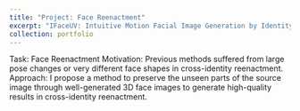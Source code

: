 ```yaml
---
title: "Project: Face Reenactment"
excerpt: "IFaceUV: Intuitive Motion Facial Image Generation by Identity Preservation via UV map <br/><img src='/images/IFaceUV_gif.gif'>"
collection: portfolio
---
```

Task: Face Reenactment
Motivation: Previous methods suffered from large pose changes or very different face shapes in cross-identity reenactment.
Approach: I propose a method to preserve the unseen parts of the source image through well-generated 3D face images to generate high-quality results in cross-identity reenactment.
